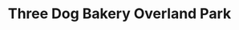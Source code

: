 ---
title: "Three Dog Bakery Overland Park"
url: /overland-park/three-dog-bakery-overland-park/
shop: pet
---